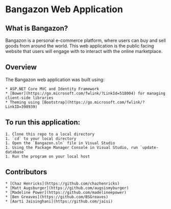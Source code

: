 # Bangazon Web Application

## What is Bangazon?

Bangazon is a personal e-commerce platform, where users can buy and sell goods from around the world. This web application is the public facing website that users will engage with to interact with the online marketplace.  

## Overview

The Bangazon web application was built using: 

	* ASP.NET Core MVC and Identity Framework 
	* [Bower](https://go.microsoft.com/fwlink/?LinkId=518004) for managing client-side libraries
	* Theming using [Bootstrap](https://go.microsoft.com/fwlink/?LinkID=398939)

## To run this application:
	1. Clone this repo to a local directory
	1. `cd` to your local directory
	1. Open the `Bangazon.sln` file in Visual Studio
	1. Using the Package Manager Console in Visual Studio, run `update-database`
	1. Run the program on your local host 

## Contributors 

	* [Chaz Henricks](https://github.com/chazhenricks)
	* [Matt Augsburger](https://github.com/augsismyburger)
	* [Madeline Power](https://github.com/madelineepower)
	* [Ben Greaves](https://github.com/BSGreaves)
	* [Aarti Jaisinghani](https://github.com/jaisi)
